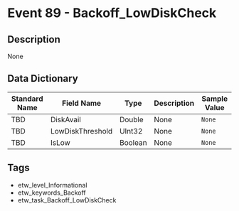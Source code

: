# Event 89 - Backoff_LowDiskCheck

## Description
None

## Data Dictionary
|Standard Name|Field Name|Type|Description|Sample Value|
|---|---|---|---|---|
|TBD|DiskAvail|Double|None|`None`|
|TBD|LowDiskThreshold|UInt32|None|`None`|
|TBD|IsLow|Boolean|None|`None`|

## Tags
* etw_level_Informational
* etw_keywords_Backoff
* etw_task_Backoff_LowDiskCheck